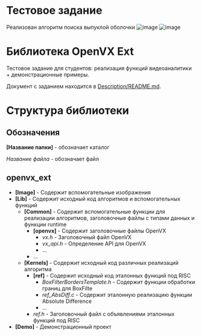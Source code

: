 
# Тестовое задание

Реализован алгоритм поиска выпуклой оболочки
![image](https://user-images.githubusercontent.com/52796964/162629442-301aa9b6-3a90-40d2-8858-2807aeac605f.png)
![image](https://user-images.githubusercontent.com/52796964/162629374-3db844ca-8ca5-40c6-8e11-6bcf9d051ebc.png)



# Библиотека OpenVX Ext

Тестовое задание для студентов: реализация функций видеоаналитики + демонстрационные примеры.

Документ с заданием находится в [Description/README.md](Description/README.md).

# Структура библиотеки

## Обозначения

__[Название папки]__ - обозначает каталог

_Название файла_ - обозначает файл

## openvx_ext

* __[Image]__ - Содержит вспомогательные изображения
* __[Lib]__ - Содержит исходный код алгоритмов и вспомогательных функций
    * __[Common]__ - Содержит вспомогательные функции для реализации алгоритмов, заголовочные файлы с типами данных и функции runtime
        * __[openvx]__ - Содержит заголовочные файлы OpenVX
            * _vx.h_ - Заголовочный файл OpenVX
            * _vx\_api.h_ - Определение API для OpenVX
            * ...
        * ...
    * __[Kernels]__ - Содержит исходный код различных реализаций алгоритма
        * __[ref]__ - Содержит исходный код эталонных функций под RISC
            * _BoxFilterBordersTemplate.h_ - Содержит функции обработки границ для BoxFilte
            * _ref\_AbsDiff.c_ - Содержит эталонную реализацию функции Absolute Difference
            * ...
        * _ref.h_ - Заголовочный файл с объявлениями эталонных функций под RISC
* __[Demo]__ - Демонстрационный проект
